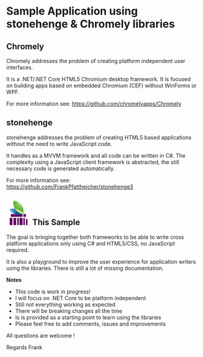 # Sample Application using stonehenge & Chromely libraries

## Chromely
Chromely addresses the problem of creating platform independent user interfaces. 

It is a .NET/.NET Core HTML5 Chromium desktop framework. It is focused on building apps based on embedded Chromium (CEF) without WinForms or WPF.

For more information see: https://github.com/chromelyapps/Chromely

## stonehenge
stonehenge addresses the problem of creating HTML5 based applications without the need to write JavaScript code.

It handles as a MVVM framework and all code can be written in C#. The complexity using a JavaScript client framework is abstracted, the still necessary code is generated automatically.

For more information see: https://github.com/FrankPfattheicher/stonehenge3


## ![Stonehenge Chromely](icon64.png) This Sample
The goal is bringing together both frameworks to be able to write cross platform applications only using C# and HTML5/CSS, no JavaScript required.

It is also a playground to improve the user experience for application writers using the libraries. There is still a lot of missing documentation.

**Notes**
* This code is work in progress!
* I will focus on .NET Core to be platform independent
* Still not everything working as expected
* There will be breaking changes all the time
* Is is provided as a starting point to learn using the libraries
* Please feel free to add comments, issues and improvements

All questions are welcome !

Regards Frank
